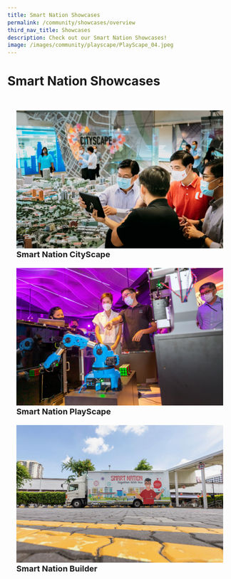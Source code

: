 ```yaml
---
title: Smart Nation Showcases
permalink: /community/showcases/overview
third_nav_title: Showcases
description: Check out our Smart Nation Showcases!
image: /images/community/playscape/PlayScape_04.jpeg
---
```

# Smart Nation Showcases

<div class="row" style="padding: 20px 0px 0px 0px;">

<div class="col" style="padding: 10px 20px 10px 20px;"><a href="/community/showcases/cityscape"><img src="/images/community/cityscape/Cityscape-01.jpeg" alt="CityScape"></a><br>
	<div class="header" style="font-size:18px"><b>Smart Nation CityScape</b><br></div></div>

<div class="col" style="padding: 10px 20px 10px 20px;"><a href="/community/showcases/playscape"><img src="/images/community/playscape/Playscape_Rubik.jpg" alt="PlayScape"></a><br>
	<div class="header" style="font-size:18px"><b>Smart Nation PlayScape</b></div></div>

<div class="col" style="padding: 10px 20px 10px 20px;">  <a href="/community/showcases/builder"><img src="/images/community/builder/Smart_Nation_Builder_12.jpeg"></a><br>
     <div class="header" style="font-size:18px"><b>Smart Nation Builder</b></div></div>	

</div>